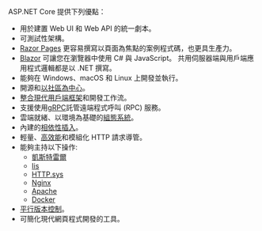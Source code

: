 ASP.NET Core 提供下列優點：

* 用於建置 Web UI 和 Web API 的統一劇本。
* 可測試性架構。
* [Razor Pages](xref:razor-pages/index) 更容易撰寫以頁面為焦點的案例程式碼，也更具生產力。
* [Blazor](xref:blazor/index) 可讓您在瀏覽器中使用 C# 與 JavaScript。 共用伺服器端與用戶端應用程式邏輯都是以 .NET 撰寫。
* 能夠在 Windows、macOS 和 Linux 上開發並執行。
* 開源和[以社區為中心](https://live.asp.net/)。
* [整合現代用戶端框架](xref:blazor/index)和開發工作流。
* 支援使用[gRPC](xref:grpc/index)託管遠端程式呼叫 (RPC) 服務。
* 雲端就緒、以環境為基礎的[組態系統](xref:fundamentals/configuration/index)。
* 內建的[相依性插入](xref:fundamentals/dependency-injection)。
* 輕量、[高效能](https://github.com/aspnet/benchmarks)和模組化 HTTP 請求導管。
* 能夠主持以下操作:
  * [凱斯特雷爾](xref:fundamentals/servers/kestrel)
  * [Iis](xref:host-and-deploy/iis/index)
  * [HTTP.sys](xref:fundamentals/servers/httpsys)
  * [Nginx](xref:host-and-deploy/linux-nginx)
  * [Apache](xref:host-and-deploy/linux-apache)
  * [Docker](xref:host-and-deploy/docker/index)
* [平行版本控制](/dotnet/standard/choosing-core-framework-server#a-need-for-side-by-side-of-net-versions-per-application-level)。
* 可簡化現代網頁程式開發的工具。
